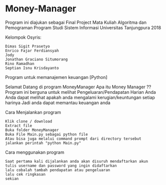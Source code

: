 # Money-Manager

Program ini diajukan sebagai Final Project Mata Kuliah Algoritma dan Pemograman Program Studi Sistem Informasi Universitas Tanjungpura 2018

Kelompok Osyris:

    Dimas Sigit Prasetyo
    Enrico Fajar Ferdiansyah
    Jody
    Jonathan Graciano Situmorang
    Rino Ramadhan
    Septian Isnu Krisdayanto

Program untuk memanajemen keuangan [Python]

Selamat Datang di program MoneyManager Apa itu Money Manager ?? Program ini berguna untuk melihat Pengeluaran/Pendapatan Harian Anda Anda dapat melihat apakah anda mengalami kerugian/keuntungan setiap harinya Jadi anda dapat memantau keuangan anda

Cara Menjalankan program

    Klik clone / download
    Extract file
    Buka folder MoneyManager
    Buka File Main.py sebagai python file
    Atau bisa juga melalui command prompt dari directory tersebut
    jalankan perintah "python Main.py"

Cara menggunakan program

    Saat pertama kali dijalankan anda akan disuruh mendaftarkan akun
    tulis username dan password yang ingin didaftarkan
    lalu cobalah tambah pendapatan atau pengeluaran
    lalu cek ringkasan
    sekian
